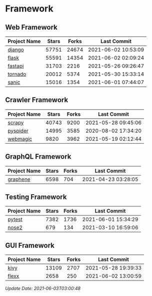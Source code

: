 # Framework

## Web Framework
| Project Name | Stars | Forks | Last Commit |
| ------------ | ----- | ----- | ----------- |
| [django](https://github.com/django/django) | 57751 | 24674 | 2021-06-02 10:53:09 |
| [flask](https://github.com/pallets/flask) | 55591 | 14354 | 2021-06-02 02:09:24 |
| [fastapi](https://github.com/tiangolo/fastapi) | 31703 | 2216 | 2021-05-26 09:26:47 |
| [tornado](https://github.com/tornadoweb/tornado) | 20012 | 5374 | 2021-05-30 15:33:14 |
| [sanic](https://github.com/sanic-org/sanic) | 15016 | 1354 | 2021-06-01 07:44:07 |

## Crawler Framework
| Project Name | Stars | Forks | Last Commit |
| ------------ | ----- | ----- | ----------- |
| [scrapy](https://github.com/scrapy/scrapy) | 40743 | 9200 | 2021-05-28 09:45:06 |
| [pyspider](https://github.com/binux/pyspider) | 14995 | 3585 | 2020-08-02 17:34:20 |
| [webmagic](https://github.com/code4craft/webmagic) | 9820 | 3962 | 2021-05-19 02:12:44 |

## GraphQL Framework
| Project Name | Stars | Forks | Last Commit |
| ------------ | ----- | ----- | ----------- |
| [graphene](https://github.com/graphql-python/graphene) | 6598 | 704 | 2021-04-23 03:28:05 |

## Testing Framework
| Project Name | Stars | Forks | Last Commit |
| ------------ | ----- | ----- | ----------- |
| [pytest](https://github.com/pytest-dev/pytest) | 7382 | 1736 | 2021-06-01 15:34:29 |
| [nose2](https://github.com/nose-devs/nose2) | 679 | 134 | 2021-03-10 16:59:06 |

## GUI Framework
| Project Name | Stars | Forks | Last Commit |
| ------------ | ----- | ----- | ----------- |
| [kivy](https://github.com/kivy/kivy) | 13109 | 2707 | 2021-05-28 19:39:33 |
| [flexx](https://github.com/flexxui/flexx) | 2658 | 250 | 2021-06-02 13:00:59 |

*Update Date: 2021-06-03T03:00:48*
